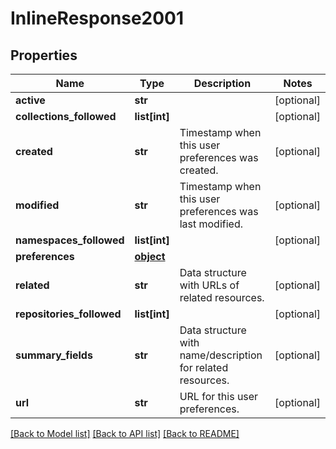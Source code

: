 # InlineResponse2001

## Properties
Name | Type | Description | Notes
------------ | ------------- | ------------- | -------------
**active** | **str** |  | [optional] 
**collections_followed** | **list[int]** |  | [optional] 
**created** | **str** | Timestamp when this user preferences was created. | [optional] 
**modified** | **str** | Timestamp when this user preferences was last modified. | [optional] 
**namespaces_followed** | **list[int]** |  | [optional] 
**preferences** | [**object**](.md) |  | 
**related** | **str** | Data structure with URLs of related resources. | [optional] 
**repositories_followed** | **list[int]** |  | [optional] 
**summary_fields** | **str** | Data structure with name/description for related resources. | [optional] 
**url** | **str** | URL for this user preferences. | [optional] 

[[Back to Model list]](../README.md#documentation-for-models) [[Back to API list]](../README.md#documentation-for-api-endpoints) [[Back to README]](../README.md)


